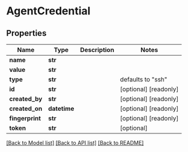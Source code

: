 # AgentCredential


## Properties
Name | Type | Description | Notes
------------ | ------------- | ------------- | -------------
**name** | **str** |  | 
**value** | **str** |  | 
**type** | **str** |  | defaults to "ssh"
**id** | **str** |  | [optional] [readonly] 
**created_by** | **str** |  | [optional] [readonly] 
**created_on** | **datetime** |  | [optional] [readonly] 
**fingerprint** | **str** |  | [optional] [readonly] 
**token** | **str** |  | [optional] 

[[Back to Model list]](../README.md#documentation-for-models) [[Back to API list]](../README.md#documentation-for-api-endpoints) [[Back to README]](../README.md)


